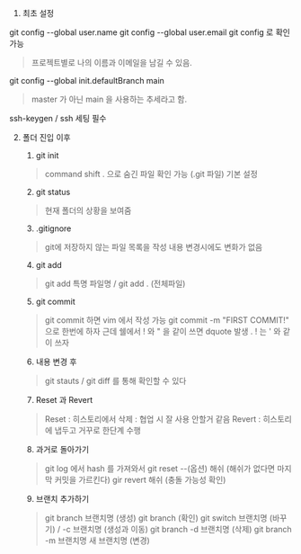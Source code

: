 1. 최초 설정

git config --global user.name
git config --global user.email
git config 로 확인 가능
> 프로젝트별로 나의 이름과 이메일을 남길 수 있음.

git config --global init.defaultBranch main
> master 가 아닌 main 을 사용하는 추세라고 함.

ssh-keygen / ssh 세팅 필수 

2. 폴더 진입 이후

    1. git init 
    > command shift . 으로 숨긴 파일 확인 가능 (.git 파일)
    > 기본 설정

    2. git status
    > 현재 폴더의 상황을 보여줌

    3. .gitignore
    > git에 저장하지 않는 파일 목록을 작성
    > 내용 변경시에도 변화가 없음
    
    4. git add
    > git add 특명 파일명 / git add . (전체파일)

    5. git commit 
    > git commit 하면 vim 에서 작성 가능
    > git commit -m "FIRST COMMIT!" 으로 한번에 하자
    > 근데 쉘에서 ! 와 " 을 같이 쓰면 dquote 발생 . ! 는 ' 와 같이 쓰자
    
    6. 내용 변경 후 
    > git stauts / git diff 를 통해 확인할 수 있다 

    7. Reset 과 Revert
    > Reset : 히스토리에서 삭제 : 협업 시 잘 사용 안할거 같음 
    > Revert : 히스토리에 냅두고 거꾸로 한단계 수행

    8. 과거로 돌아가기 
    > git log 에서 hash 를 가져와서
    > git reset --(옵션) 해쉬 (해쉬가 없다면 마지막 커밋을 가르킨다)
    > gir revert 해쉬 (충돌 가능성 확인)
    
    9. 브랜치 추가하기
    > git branch 브랜치명 (생성)
    > git branch (확인)
    > git switch 브랜치명 (바꾸기) / -c 브랜치명 (생성과 이동)
    > git branch -d 브랜치명 (삭제)
    > git branch -m 브랜치명 새 브랜치명 (변경)
 